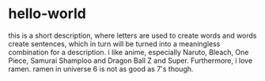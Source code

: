 # hello-world
this is a short description, where letters are used to create words and words create sentences, which in turn will be turned into a meaningless combination for a description. 
i like anime, especially Naruto, Bleach, One Piece, Samurai Shamploo and Dragon Ball Z and Super. Furthermore, i love ramen.
ramen in universe 6 is not as good as 7's though.
